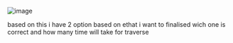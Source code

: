 ![image](https://github.com/user-attachments/assets/f8eb73b1-0b39-4609-a142-e1e72b25af63)


based on this i have 2 option based on ethat i want to finalised wich one is correct and how many time will take for traverse 
